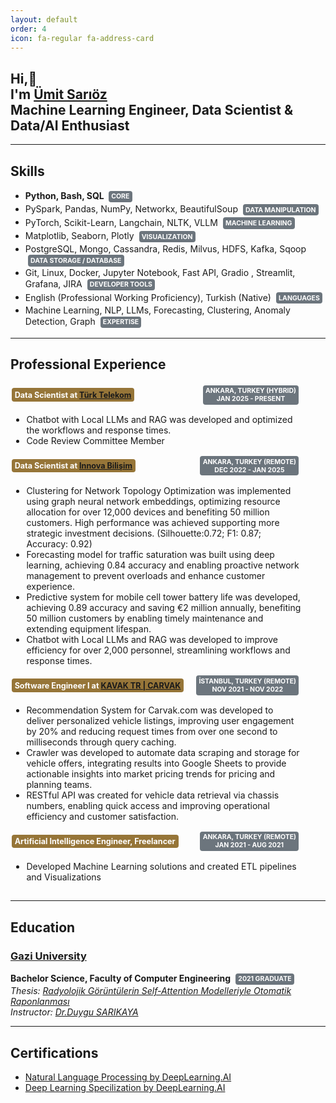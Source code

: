 ```yaml
---
layout: default
order: 4 
icon: fa-regular fa-address-card
---
```


<style>
     .container {
            display: flex;
            justify-content: space-between;
            align-items: center;
            padding: 0.1rem;
            width: 92%;
            flex-wrap: wrap; /* Make the layout responsive */
        }

        .my-badge-title {
            display: inline-block;
            padding: 0.25em 0.4em;
            height: fit-content;
            font-size: 90%;
            font-weight: bold; /* Kalın yazı */
            color: #fff;
            background-color: rgb(150, 117, 56); /* Secondary arka plan */
            border-radius: 0.25rem;
            vertical-align: middle; /* Orta hizalama */
        }

        .my-badge {
            display: inline-block;
            padding: 0.25em 0.4em;
            height: fit-content;
            font-size: 75%;
            font-weight: bold; /* Kalın yazı */
            text-transform: uppercase; /* Büyük harf */
            color: #fff;
            text-align: center;
            background-color: #6c757d; /* Secondary arka plan */
            border-radius: 0.25rem;
            vertical-align: middle; /* Orta hizalama */
            margin: 0.1rem 0.25rem; /* ml-3: Sola boşluk */
        }

        @media (max-width: 768px) {
            .container {
                flex-direction: column; /* Stack items on small screens */
                align-items: flex-start;
                margin:0;
            }

            .my-badge {
                text-align: left; /* Adjust alignment for small screens */
                margin: 0.5rem 0;
            }
        }
</style>
<h2>
    Hi,&#128075;
    <br />
    I'm
    <a href="https://www.linkedin.com/in/umitsarioz"
      ><strong>Ümit Sarıöz</strong></a>
      <br>
      Machine Learning Engineer, Data Scientist & Data/AI Enthusiast
  </h2>
  <hr>
<div style='float:right; margin:1rem;'>
<a href="/assets/UmitSariozResume.pdf" download class="download-button"><i class="fa fa-download" aria-hidden="true"></i></a>
</div>

## Skills
- <b> Python, Bash, SQL <span class="my-badge" style="float:none;"> Core </span> </b>
- PySpark, Pandas, NumPy, Networkx, BeautifulSoup <b>  <span class="my-badge" style="float:none;"> Data Manipulation </span> </b>
- PyTorch, Scikit-Learn, Langchain, NLTK, VLLM <b> <span class="my-badge" style="float:none;">  Machine Learning </span></b>
- Matplotlib, Seaborn, Plotly <b> <span class="my-badge" style="float:none;">  Visualization </span></b>
- PostgreSQL, Mongo, Cassandra, Redis, Milvus, HDFS, Kafka, Sqoop <b> <span class="my-badge" style="float:none;">  Data Storage / Database </span></b>
- Git, Linux, Docker, Jupyter Notebook, Fast API, Gradio , Streamlit, Grafana, JIRA <b> <span class="my-badge" style="float:none;">  Developer Tools </span></b>
- English (Professional Working Proficiency), Turkish (Native) <b> <span class="my-badge" style="float:none;">  Languages </span></b>
- Machine Learning, NLP, LLMs, Forecasting, Clustering, Anomaly Detection, Graph <b> <span class="my-badge" style="float:none;">  Expertise </span></b>

---

## Professional Experience

<div class="container">
 <div class="my-badge-title"> Data Scientist at <a href="https://www.turktelekom.com.tr/en/about-us/details?p=tab8"><b>Türk Telekom </b></a></div>
  <div class="my-badge"> Ankara, Turkey (Hybrid)<br>Jan 2025 - Present </div>
  
  <ul>
    <li>Chatbot with Local LLMs and RAG was developed and optimized the workflows and response times.</li>
    <li>Code Review Committee Member</li>
  </ul>

  <div class="my-badge-title"> Data Scientist at <a href="https://www.innova.com.tr/en/about"><b>Innova Bilişim </b></a></div>
  <div class="my-badge"> Ankara, Turkey (Remote)<br>Dec 2022 - Jan 2025 </div>
  
  <ul>
    <li>Clustering for Network Topology Optimization was implemented using graph neural network embeddings,
    optimizing resource allocation for over 12,000 devices and benefiting 50 million customers. High performance
    was achieved supporting more strategic investment decisions. (Silhouette:0.72; F1: 0.87; Accuracy: 0.92)</li>
    <li>Forecasting model for traffic saturation was built using deep learning, achieving 0.84 accuracy and enabling
    proactive network management to prevent overloads and enhance customer experience.</li>
    <li>Predictive system for mobile cell tower battery life was developed, achieving 0.89 accuracy and saving €2 million
    annually, benefiting 50 million customers by enabling timely maintenance and extending equipment lifespan.</li> 
        <li>Chatbot with Local LLMs and RAG was developed to improve efficiency for over 2,000 personnel, streamlining
    workflows and response times.</li>
  </ul>

  <div class="my-badge-title"> Software Engineer I at <a href="https://www.kavak.com/ae/about-us"><b>KAVAK TR | CARVAK </b></a></div>
  <div class="my-badge"> İstanbul, Turkey (Remote)<br>Nov 2021 - Nov 2022</div>

  <ul>
    <li>Recommendation System for Carvak.com was developed to deliver personalized vehicle listings, improving user
    engagement by 20% and reducing request times from over one second to milliseconds through query caching.</li>
    <li>Crawler was developed to automate data scraping and storage for vehicle offers, integrating results into Google
    Sheets to provide actionable insights into market pricing trends for pricing and planning teams.</li>
    <li>RESTful API was created for vehicle data retrieval via chassis numbers, enabling quick access and improving
    operational efficiency and customer satisfaction.</li>
  </ul>


  <div class="my-badge-title">Artificial Intelligence Engineer, Freelancer </div>
  <div class="my-badge">Ankara, Turkey (Remote)<br>Jan 2021 - Aug 2021</div>
  <ul>
    <li>Developed Machine Learning solutions and created ETL pipelines and Visualizations </li>
  </ul>
</div>


---

## Education
### [Gazi University](https://mf-bm.gazi.edu.tr/)
**Bachelor Science, Faculty of Computer Engineering**    <span class="my-badge">2021 Graduate </span><br>
<i>Thesis: [Radyolojik Görüntülerin Self-Attention Modelleriyle Otomatik Raponlanması](https://github.com/umitsarioz/ChestX-AI)</i><br>
<i>Instructor: [Dr.Duygu SARIKAYA](https://scholar.google.com/citations?user=66F5AnAAAAAJ&hl=en)</i>

---

## Certifications
- <a href="https://www.coursera.org/account/accomplishments/specialization/FRM4MKWY4M2L">Natural Language Processing by DeepLearning.AI</a> 
- <a href="https://www.coursera.org/account/accomplishments/specialization/AAU9NPBDHH4N"> Deep Learning Specilization by DeepLearning.AI</a>


